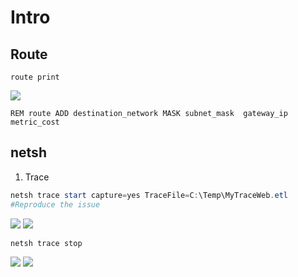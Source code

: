 # Intro

## Route
````Batch
route print
````
[<img src="https://i.imgur.com/5hVrZH5.png">](https://i.imgur.com/5hVrZH5.png)
````Batch
REM route ADD destination_network MASK subnet_mask  gateway_ip metric_cost
````

## netsh
1) Trace
  ````PowerShell
  netsh trace start capture=yes TraceFile=C:\Temp\MyTraceWeb.etl
  #Reproduce the issue
  ````
  [<img src="https://i.imgur.com/tGaMIoZ.png">](https://i.imgur.com/tGaMIoZ.png)
  [<img src="https://i.imgur.com/ZjxrUxE.png">](https://i.imgur.com/ZjxrUxE.png)
  ````PowerShell
  netsh trace stop
  ````
  [<img src="https://i.imgur.com/50H5UCL.png">](https://i.imgur.com/50H5UCL.png)
  [<img src="https://i.imgur.com/0XqlMvU.png">](https://i.imgur.com/0XqlMvU.png)
